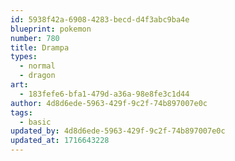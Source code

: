```yaml
---
id: 5938f42a-6908-4283-becd-d4f3abc9ba4e
blueprint: pokemon
number: 780
title: Drampa
types:
  - normal
  - dragon
art:
  - 183fefe6-bfa1-479d-a36a-98e8fe3c1d44
author: 4d8d6ede-5963-429f-9c2f-74b897007e0c
tags:
  - basic
updated_by: 4d8d6ede-5963-429f-9c2f-74b897007e0c
updated_at: 1716643228
---
```

